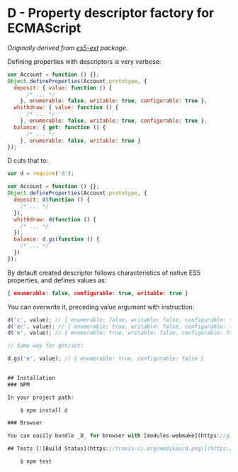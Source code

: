 # D - Property descriptor factory for ECMAScript

_Originally derived from [es5-ext](https://github.com/medikoo/es5-ext) package._

Defining properties with descriptors is very verbose:

```javascript
var Account = function () {};
Object.defineProperties(Account.prototype, {
  deposit: { value: function () {
      /* ... */
    }, enumerable: false, writable: true, configurable: true },
  whithdraw: { value: function () {
      /* ... */
    }, enumerable: false, writable: true, configurable: true },
  balance: { get: function () {
      /* ... */
    }, enumerable: false, writable: true }
});
```

D cuts that to:

```javascript
var d = require('d');

var Account = function () {};
Object.defineProperties(Account.prototype, {
  deposit: d(function () {
    /* ... */
  }),
  whithdraw: d(function () {
    /* ... */
  }),
  balance: d.gs(function () {
    /* ... */
  })
});
```

By default created descriptor follows characteristics of native ES5 properties, and defines values as:

```json
{ enumerable: false, configurable: true, writable: true }
```

You can overwrite it, preceding value argument with instruction:
```javascript
d('c', value); // { enumerable: false, writable: false, configurable: true }
d('ec', value); // { enumerable: true, writable: false, configurable: true }
d('e', value); // { enumerable: true, writable: false, configurable: false }

// Same way for get/set:

d.gs('e', value); // { enumerable: true, configurable: false }
``

## Installation
### NPM

In your project path:

	$ npm install d

### Browser

You can easily bundle _D_ for browser with [modules-webmake](https://github.com/medikoo/modules-webmake)

## Tests [![Build Status](https://travis-ci.org/medikoo/d.png)](https://travis-ci.org/medikoo/d)

	$ npm test
